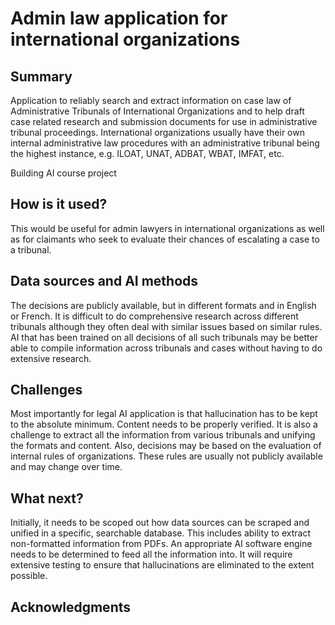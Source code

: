 # Admin law application for international organizations

## Summary

Application to reliably search and extract information on case law of Administrative Tribunals of International Organizations and to help draft case related research and submission documents for use in administrative tribunal proceedings. 
International organizations usually have their own internal administrative law procedures with an administrative tribunal being the highest instance, e.g. ILOAT, UNAT, ADBAT, WBAT, IMFAT, etc. 

Building AI course project

## How is it used?

This would be useful for admin lawyers in international organizations as well as for claimants who seek to evaluate their chances of escalating a case to a tribunal. 

## Data sources and AI methods
The decisions are publicly available, but in different formats and in English or French. It is difficult to do comprehensive research across different tribunals although they often deal with similar issues based on similar rules. AI that has been trained on all decisions of all such tribunals may be better able to compile information across tribunals and cases without having to do extensive research.

## Challenges

Most importantly for legal AI application is that hallucination has to be kept to the absolute minimum. Content needs to be properly verified. It is also a challenge to extract all the information from various tribunals and unifying the formats and content. Also, decisions may be based on the evaluation of internal rules of organizations. These rules are usually not publicly available and may change over time. 

## What next?

Initially, it needs to be scoped out how data sources can be scraped and unified in a specific, searchable database. This includes ability to extract non-formatted information from PDFs. An appropriate AI software engine needs to be determined to feed all the information into. It will require extensive testing to ensure that hallucinations are eliminated to the extent possible.


## Acknowledgments



